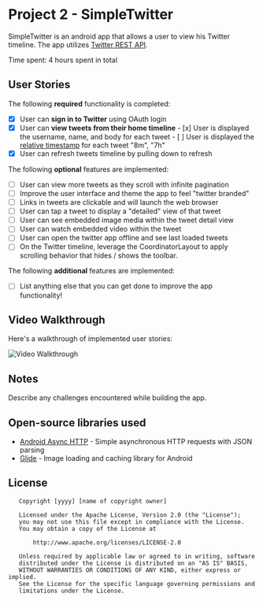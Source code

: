   # Project 2 - SimpleTwitter
   
   SimpleTwitter is an android app that allows a user to view his Twitter timeline. The app utilizes [Twitter REST API](https://dev.twitter.com/rest/public).
   
   Time spent: 4 hours spent in total
   
   ## User Stories
   
   The following **required** functionality is completed:
   
   - [x] User can **sign in to Twitter** using OAuth login
   - [x]	User can **view tweets from their home timeline**
     - [x] User is displayed the username, name, and body for each tweet
     - [ ] User is displayed the [relative timestamp](https://gist.github.com/nesquena/f786232f5ef72f6e10a7) for each tweet "8m", "7h"
   - [x] User can refresh tweets timeline by pulling down to refresh
   
   The following **optional** features are implemented:
   
   - [ ] User can view more tweets as they scroll with infinite pagination
   - [ ] Improve the user interface and theme the app to feel "twitter branded"
   - [ ] Links in tweets are clickable and will launch the web browser
   - [ ] User can tap a tweet to display a "detailed" view of that tweet
   - [ ] User can see embedded image media within the tweet detail view
   - [ ] User can watch embedded video within the tweet
   - [ ] User can open the twitter app offline and see last loaded tweets
   - [ ] On the Twitter timeline, leverage the CoordinatorLayout to apply scrolling behavior that hides / shows the toolbar.
   
   The following **additional** features are implemented:
   
   - [ ] List anything else that you can get done to improve the app functionality!
   
   ## Video Walkthrough
   
   Here's a walkthrough of implemented user stories:
   
   <img src='Twitter_demo.gif' title='Video Walkthrough' width='' alt='Video Walkthrough' />
   
   ## Notes
   
   Describe any challenges encountered while building the app.
   
   ## Open-source libraries used
   
   - [Android Async HTTP](https://github.com/codepath/CPAsyncHttpClient) - Simple asynchronous HTTP requests with JSON parsing
   - [Glide](https://github.com/bumptech/glide) - Image loading and caching library for Android
   
   ## License
   
       Copyright [yyyy] [name of copyright owner]
   
       Licensed under the Apache License, Version 2.0 (the "License");
       you may not use this file except in compliance with the License.
       You may obtain a copy of the License at
   
           http://www.apache.org/licenses/LICENSE-2.0
   
       Unless required by applicable law or agreed to in writing, software
       distributed under the License is distributed on an "AS IS" BASIS,
       WITHOUT WARRANTIES OR CONDITIONS OF ANY KIND, either express or implied.
       See the License for the specific language governing permissions and
       limitations under the License.
   ```
